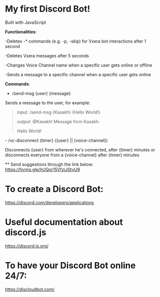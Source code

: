 # My first Discord Bot!

Built with JavaScript

<strong>Functionalities</strong>:

-Deletes -* commands (e.g. -p, -skip) for Vxera bot interactions after 1 second

-Deletes Vxera messages after 5 seconds

-Changes Voice Channel name when a specific user gets online or offline

-Sends a message to a specific channel when a specific user gets online

<strong>Commands</strong>:

- /send-msg {user} {message}

Sends a message to the user, for example:

>input: /send-msg {Kasakh} {Hello World!}
>
>output: @Kasakh! Message from Kasakh:
>
>Hello World!
<p></p>
- /vc-disconnect {timer} ({user} || {voice-channel})

Disconnects {user} from wherever he's connected, after {timer} minutes or disconnects everyone from a {voice-channel} after {timer} minutes

** Send suggestions through the link below:
https://forms.gle/hUQor15VfzjJStvU9

# To create a Discord Bot:

https://discord.com/developers/applications

# Useful documentation about discord.js

https://discord.js.org/

# To have your Discord Bot online 24/7:

https://discloudbot.com/
